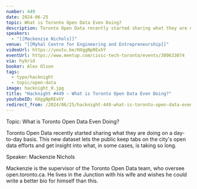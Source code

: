 ```yaml
---
number: 449
date: 2024-06-25
topic: What is Toronto Open Data Even Doing?
description: Toronto Open Data recently started sharing what they are doing on a day-to-day basis. This new dataset lets the public keep tabs on the city's open data efforts and get insight into what, in some cases, is taking so long.
speakers:
  - "[[Mackenzie Nichols]]"
venue: "[[Myhal Centre for Engineering and Entrepreneurship]]"
videoUrl: https://youtu.be/HXggNpRExhY
eventUrl: https://www.meetup.com/civic-tech-toronto/events/300633074
via: hybrid
booker: Alex Olson
tags:
  - type/hacknight
  - topic/open-data
image: hacknight_0.jpg
title: "Hacknight #449 – What is Toronto Open Data Even Doing?"
youtubeID: HXggNpRExhY
redirect_from: /2024/06/25/hacknight-449-what-is-toronto-open-data-even-doing-with-mackenzie-nichols/
---
```

Topic: What is Toronto Open Data Even Doing?

Toronto Open Data recently started sharing what they are doing on a day-to-day basis. This new dataset lets the public keep tabs on the city's open data efforts and get insight into what, in some cases, is taking so long.

Speaker: Mackenzie Nichols

Mackenzie is the supervisor of the Toronto Open Data team, who oversee open.toronto.ca. He lives in the Junction with his wife and wishes he could write a better bio for himself than this.
